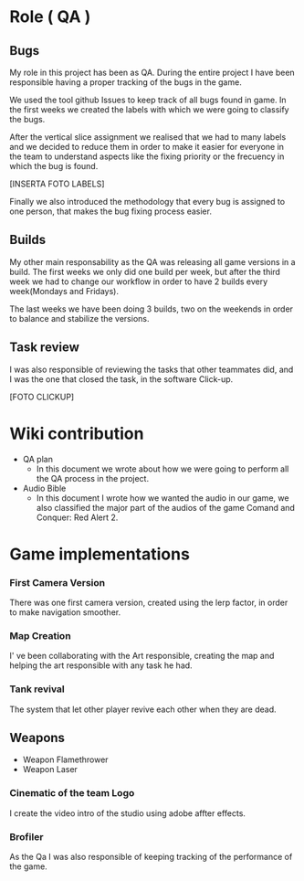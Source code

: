 # Role ( QA )

## Bugs
My role in this project has been as QA. During the entire project I have been responsible having a proper tracking of  the bugs in the game.

We used the tool github Issues to keep track of all bugs found in game. In the first weeks we created the labels with which we were going to classify the bugs.

After the vertical slice assignment we realised that we had to many labels and we decided to reduce them in order to make it easier for everyone in the team to understand aspects like the fixing priority or the frecuency in which the bug is found. 

[INSERTA FOTO LABELS]

Finally we also introduced the methodology that every bug is assigned to one person, that makes the bug fixing process easier.

## Builds

My other main responsability as the QA was releasing all game versions in a build. The first weeks we only did one build per week, but after the third week we had to change our workflow in order to have 2 builds every week(Mondays and Fridays). 

The last weeks we have been doing 3 builds, two on the weekends in order to balance and stabilize the versions. 


## Task review

I was also responsible of reviewing the tasks that other teammates did, and I was the one that closed the task, in the software Click-up.

[FOTO CLICKUP]

# Wiki contribution

- QA plan
	- In this document we wrote about how we were going to perform all the QA process in  the project.
- Audio Bible
	- In this document I wrote how we wanted the audio in our game, we also classified the major part of the audios of the game Comand and Conquer: Red Alert 2.

# Game implementations



### First Camera Version

There was one first camera version, created using the lerp factor, in order to make navigation smoother.

### Map Creation

I' ve been collaborating with the Art responsible, creating the map and helping the art responsible with any task he had. 

### Tank revival 

The system that let other player revive each other when they are dead.

## Weapons

- Weapon Flamethrower
- Weapon Laser

### Cinematic of the team Logo

I create the video intro of the studio using adobe affter effects.

### Brofiler

As the Qa I was also responsible of keeping tracking of the performance of the game.
